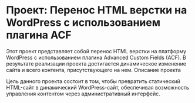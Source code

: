 # Проект: Перенос HTML верстки на WordPress с использованием плагина ACF

Этот проект представляет собой перенос HTML верстки на платформу WordPress с использованием плагина Advanced Custom Fields (ACF). В результате реализации проекта достигается динамическое изменение сайта и всего контента, присутствующего на нем.
Описание проекта

Цель данного проекта состоит в том, чтобы превратить статический HTML-сайт в динамический WordPress-сайт, обеспечивая возможность управления контентом через административный интерфейс.
